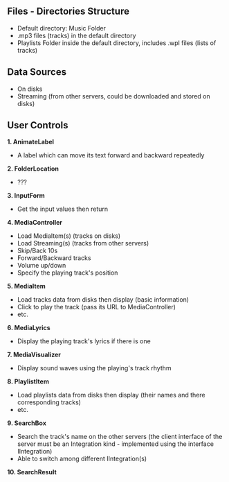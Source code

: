## Files - Directories Structure

 - Default directory: Music Folder
 - .mp3 files (tracks) in the default directory
 - Playlists Folder inside the default directory, includes .wpl files (lists of tracks)

## Data Sources

 - On disks
 - Streaming (from other servers, could be downloaded and stored on disks)

## User Controls

**1. AnimateLabel**

 - A label which can move its text forward and backward repeatedly
 
 **2. FolderLocation**
 
 - ???

**3. InputForm**

 - Get the input values then return

**4. MediaController**

 - Load MediaItem(s) (tracks on disks)
 - Load Streaming(s) (tracks from other servers)
 - Skip/Back 10s
 - Forward/Backward tracks
 - Volume up/down
 - Specify the playing track's position

**5. MediaItem**

 - Load tracks data from disks then display (basic information)
 - Click to play the track (pass its URL to MediaController)
 - etc.

**6. MediaLyrics**

 - Display the playing track's lyrics if there is one

**7. MediaVisualizer**

 - Display sound waves using the playing's track rhythm

**8. PlaylistItem**

 - Load playlists data from disks then display (their names and there corresponding tracks)
 - etc.

**9. SearchBox**

 - Search the track's name on the other servers (the client interface of the server must be an Integration kind - implemented using the interface IIntegration)
 - Able to switch among different IIntegration(s)

**10. SearchResult**



